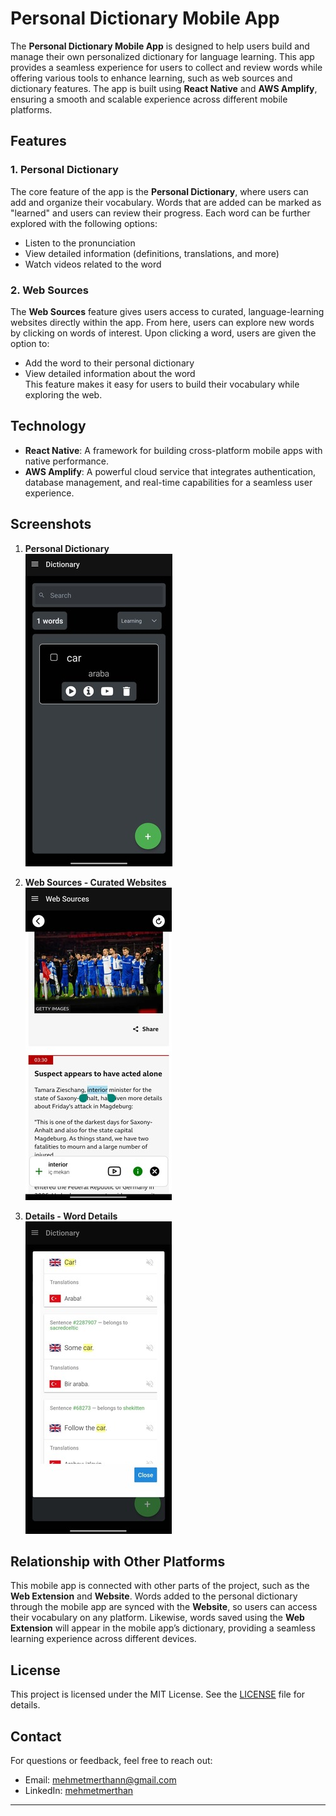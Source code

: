 # Personal Dictionary Mobile App

The **Personal Dictionary Mobile App** is designed to help users build and manage their own personalized dictionary for language learning. This app provides a seamless experience for users to collect and review words while offering various tools to enhance learning, such as web sources and dictionary features. The app is built using **React Native** and **AWS Amplify**, ensuring a smooth and scalable experience across different mobile platforms.

## Features

### 1. **Personal Dictionary**
The core feature of the app is the **Personal Dictionary**, where users can add and organize their vocabulary. Words that are added can be marked as "learned" and users can review their progress. Each word can be further explored with the following options:
- Listen to the pronunciation
- View detailed information (definitions, translations, and more)
- Watch videos related to the word

### 2. **Web Sources**
The **Web Sources** feature gives users access to curated, language-learning websites directly within the app. From here, users can explore new words by clicking on words of interest. Upon clicking a word, users are given the option to:
- Add the word to their personal dictionary
- View detailed information about the word  
This feature makes it easy for users to build their vocabulary while exploring the web.

## Technology

- **React Native**: A framework for building cross-platform mobile apps with native performance.
- **AWS Amplify**: A powerful cloud service that integrates authentication, database management, and real-time capabilities for a seamless user experience.

## Screenshots

1. **Personal Dictionary**  
   ![Personal Dictionary Screenshot](/assets/dictionary.jpg)

2. **Web Sources - Curated Websites**  
   ![Web Sources Screenshot](/assets/web.jpg)

3. **Details - Word Details**  
   ![Word Detail Screenshot](/assets/info.jpg)

## Relationship with Other Platforms

This mobile app is connected with other parts of the project, such as the **Web Extension** and **Website**. Words added to the personal dictionary through the mobile app are synced with the **Website**, so users can access their vocabulary on any platform. Likewise, words saved using the **Web Extension** will appear in the mobile app’s dictionary, providing a seamless learning experience across different devices.

## License

This project is licensed under the MIT License. See the [LICENSE](LICENSE) file for details.

## Contact

For questions or feedback, feel free to reach out:

- Email: mehmetmerthann@gmail.com
- LinkedIn: [mehmetmerthan](https://www.linkedin.com/in/mehmetmerthan/)

---